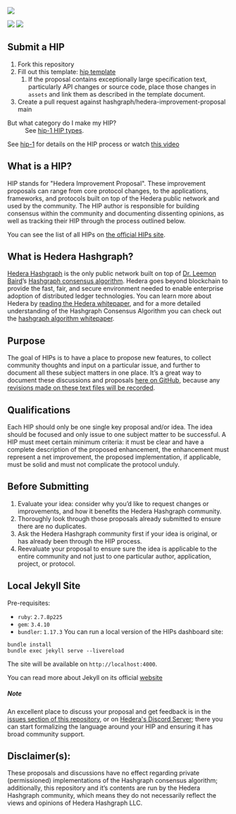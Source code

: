 ![](./assets/hedera_logo.png)

[![](https://img.shields.io/discord/373889138199494658)](https://discord.com/invite/uJ5k8DkmKV)
[![](https://img.shields.io/badge/view-published-blue)](https://hips.hedera.com)

## Submit a HIP
1. Fork this repository
1. Fill out this template: [hip template](hip-0000-template.md)
   1. If the proposal contains exceptionally large specification text,
      particularly API changes or source code, place those changes
      in `assets` and link them as described in the template document.
1. Create a pull request against hashgraph/hedera-improvement-proposal main
<dl>
<dt>But what category do I make my HIP?</dt>
<dd>See <a href="HIP/hip-1.md#hip-types">hip-1 HIP types</a>.</dd>
</dl>

See [hip-1](HIP/hip-1.md) for details on the HIP process or watch
[this video](https://www.youtube.com/watch?v=Gbk8EbtibA0)

## What is a HIP?
HIP stands for "Hedera Improvement Proposal". These improvement proposals can
range from core protocol changes, to the applications, frameworks, and protocols
built on top of the Hedera public network and used by the community. The HIP
author is responsible for building consensus within the community and
documenting dissenting opinions, as well as tracking their HIP through
the process outlined below.

You can see the list of all HIPs on [the official HIPs site](https://hips.hedera.com).

## What is Hedera Hashgraph?
[Hedera Hashgraph](https://hedera.com) is the only public network built on top
of [Dr. Leemon Baird](http://www.leemon.com/)’s
[Hashgraph consensus algorithm](http://www.leemon.com/papers/2016b.pdf).
Hedera goes beyond blockchain to provide the fast, fair, and secure environment
needed to enable enterprise adoption of distributed ledger technologies. You
can learn more about Hedera by
[reading the Hedera whitepaper](https://hedera.com/whitepaper), and for a more
detailed understanding of the Hashgraph Consensus Algorithm you can check out
the [hashgraph algorithm whitepaper](http://www.leemon.com/papers/2016b.pdf).

## Purpose
The goal of HIPs is to have a place to propose new features, to collect
community thoughts and input on a particular issue, and further to document
all these subject matters in one place. It’s a great way to document these
discussions and proposals
[here on GitHub](https://github.com/hiero-ledger/hiero-improvement-proposals),
because any
[revisions made on these text files will be recorded](https://github.com/hiero-ledger/hiero-improvement-proposals/commits/master).

## Qualifications
Each HIP should only be one single key proposal and/or idea. The idea should be
focused and only issue to one subject matter to be successful. A HIP must meet
certain minimum criteria: it must be clear and have a complete description of
the proposed enhancement, the enhancement must represent a net improvement,
the proposed implementation, if applicable, must be solid and must not
complicate the protocol unduly.

## Before Submitting
1. Evaluate your idea: consider why you’d like to request changes or
   improvements, and how it benefits the Hedera Hashgraph community.
1. Thoroughly look through those proposals already submitted to ensure there
   are no duplicates.
1. Ask the Hedera Hashgraph community first if your idea is original, or has
   already been through the HIP process.
1. Reevaluate your proposal to ensure sure the idea is applicable
   to the entire community and not just to one particular author, application,
   project, or protocol.

## Local Jekyll Site
Pre-requisites:
- `ruby`: `2.7.8p225`
- `gem`: `3.4.10`
- `bundler`: `1.17.3`
You can run a local version of the HIPs dashboard site:
```shell
bundle install
bundle exec jekyll serve --livereload
```
The site will be available on `http://localhost:4000`.

You can read more about Jekyll on its official [website](https://jekyllrb.com/)

##### Note
An excellent place to discuss your proposal and get feedback is in the
[issues section of this repository](https://github.com/hashgraph/hip/issues),
or on [Hedera's Discord Server](https://hedera.com/discord); there you can
start formalizing the language around your HIP and ensuring it has broad
community support.

## Disclaimer(s):
These proposals and discussions have no effect regarding private (permissioned)
implementations of the Hashgraph consensus algorithm; additionally, this
repository and it’s contents are run by the Hedera Hashgraph community, which
means they do not necessarily reflect the views and opinions of
Hedera Hashgraph LLC.
